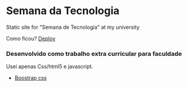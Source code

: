 # Semana da Tecnologia
Static site for "Semana de Tecnologia" at my university


Como ficou? [Deploy](http://www.fsssacramento.br/sati/)

### Desenvolvido como trabalho extra curricular para faculdade
Usei apenas Css/html5 e javascript.

  - [Boostrap css](http://getbootstrap.com/)
